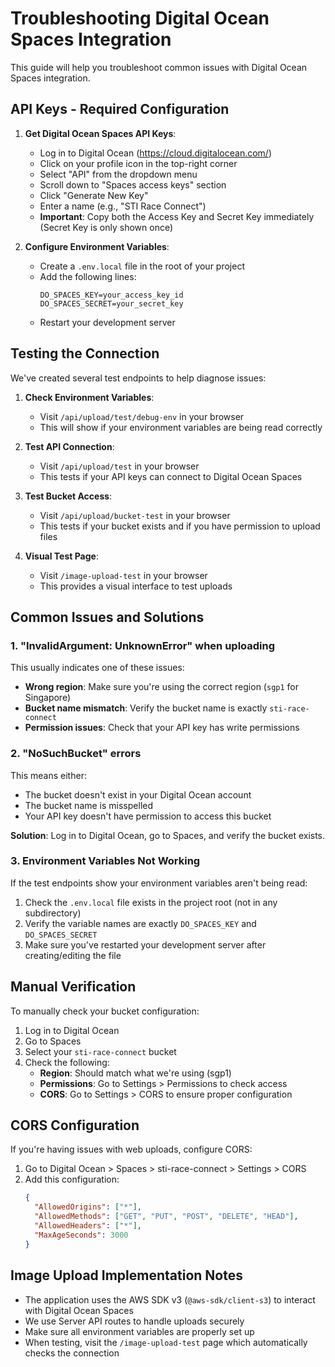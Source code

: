 # Troubleshooting Digital Ocean Spaces Integration

This guide will help you troubleshoot common issues with Digital Ocean Spaces integration.

## API Keys - Required Configuration

1. **Get Digital Ocean Spaces API Keys**:

   - Log in to Digital Ocean (https://cloud.digitalocean.com/)
   - Click on your profile icon in the top-right corner
   - Select "API" from the dropdown menu
   - Scroll down to "Spaces access keys" section
   - Click "Generate New Key"
   - Enter a name (e.g., "STI Race Connect")
   - **Important**: Copy both the Access Key and Secret Key immediately (Secret Key is only shown once)

2. **Configure Environment Variables**:
   - Create a `.env.local` file in the root of your project
   - Add the following lines:
     ```
     DO_SPACES_KEY=your_access_key_id
     DO_SPACES_SECRET=your_secret_key
     ```
   - Restart your development server

## Testing the Connection

We've created several test endpoints to help diagnose issues:

1. **Check Environment Variables**:

   - Visit `/api/upload/test/debug-env` in your browser
   - This will show if your environment variables are being read correctly

2. **Test API Connection**:

   - Visit `/api/upload/test` in your browser
   - This tests if your API keys can connect to Digital Ocean Spaces

3. **Test Bucket Access**:

   - Visit `/api/upload/bucket-test` in your browser
   - This tests if your bucket exists and if you have permission to upload files

4. **Visual Test Page**:
   - Visit `/image-upload-test` in your browser
   - This provides a visual interface to test uploads

## Common Issues and Solutions

### 1. "InvalidArgument: UnknownError" when uploading

This usually indicates one of these issues:

- **Wrong region**: Make sure you're using the correct region (`sgp1` for Singapore)
- **Bucket name mismatch**: Verify the bucket name is exactly `sti-race-connect`
- **Permission issues**: Check that your API key has write permissions

### 2. "NoSuchBucket" errors

This means either:

- The bucket doesn't exist in your Digital Ocean account
- The bucket name is misspelled
- Your API key doesn't have permission to access this bucket

**Solution**: Log in to Digital Ocean, go to Spaces, and verify the bucket exists.

### 3. Environment Variables Not Working

If the test endpoints show your environment variables aren't being read:

1. Check the `.env.local` file exists in the project root (not in any subdirectory)
2. Verify the variable names are exactly `DO_SPACES_KEY` and `DO_SPACES_SECRET`
3. Make sure you've restarted your development server after creating/editing the file

## Manual Verification

To manually check your bucket configuration:

1. Log in to Digital Ocean
2. Go to Spaces
3. Select your `sti-race-connect` bucket
4. Check the following:
   - **Region**: Should match what we're using (sgp1)
   - **Permissions**: Go to Settings > Permissions to check access
   - **CORS**: Go to Settings > CORS to ensure proper configuration

## CORS Configuration

If you're having issues with web uploads, configure CORS:

1. Go to Digital Ocean > Spaces > sti-race-connect > Settings > CORS
2. Add this configuration:
   ```json
   {
     "AllowedOrigins": ["*"],
     "AllowedMethods": ["GET", "PUT", "POST", "DELETE", "HEAD"],
     "AllowedHeaders": ["*"],
     "MaxAgeSeconds": 3000
   }
   ```

## Image Upload Implementation Notes

- The application uses the AWS SDK v3 (`@aws-sdk/client-s3`) to interact with Digital Ocean Spaces
- We use Server API routes to handle uploads securely
- Make sure all environment variables are properly set up
- When testing, visit the `/image-upload-test` page which automatically checks the connection
